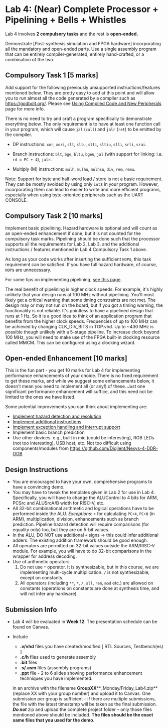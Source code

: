 # Lab 4: (Near) Complete Processor + Pipelining + Bells + Whistles

Lab 4 involves **2 compulsory tasks** and the rest is **open-ended.**

Demonstrate \[Post-synthesis simulation and FPGA hardware\] incorporating all the mandatory and open-ended parts. Use a single assembly program that can be entirely compiler-generated, entirely hand-crafted, or a combination of the two.

## Compulsory Task 1 \[5 marks\]

Add support for the following previously unsupported instructions/features mentioned below. They are pretty easy to add at this point and will allow you to run almost all the code generated by a compiler such as https://godbolt.org/. Please see [Using Compiled Code and New Peripherals](Using_Compiled_Code.md) page for more info.

There is no need to try and craft a program specifically to demonstrate everything below. The only requirement is to have at least one function call in your program, which will cause `jal` (`call`) and `jalr` (`ret`) to be emitted by the compiler.

* DP instructions: `xor`, `xori`, `slt`, `sltu`, `slti`, `sltiu`, `slli`, `srli`, `srai`. 

* Branch instructions: `blt`, `bge`, `bltu`, `bgeu`, `jal` (with support for linking: i.e. `rd = PC + 4`), `jalr`.
  
* Multiply (M) instructions: `mulh`, `mulhu`, `mulhsu`, `div`, `rem`, `remu`.

Note: Support for byte and half-word load / store is not a basic requirement. They can be mostly avoided by using only `int`s in your program. However, incorporating them can lead to easier to write and more efficient programs, especially when using byte-oriented peripherals such as the UART CONSOLE.

## Compulsory Task 2 \[10 marks\]

Implement basic pipelining. Hazard hardware is optional and will count as an open-ended enhancement if done, but it is not counted for the compulsory task marks. Pipelining should be done such that the processor supports all the requirements for Lab 2, Lab 3, and the additional instructions / features mentioned in Lab 4 Compulsory Task 1 above.

As long as your code works after inserting the sufficient `NOP`s, this task requirement can be satisfied. If you have full hazard hardware, of course, `NOP`s are unnecessary. 

For some tips on implementing pipelining, [see this page](pipeline.md).

The real benefit of pipelining is higher clock speeds. For example, it's highly unlikely that your design runs at 100 MHz without pipelining. You'll most likely get a critical warning that some timing constraints are not met. The design may or may not run on the board, but if you got a timing warning, the functionality is not reliable. It's pointless to have a pipelined design that runs at 1 Hz. So it is a good idea to think of an application program that benefits from the higher clock speeds. 
Frequencies of up to 100 MHz can be achieved by changing CLK_DIV_BITS in TOP.vhd. 
Up to ~430 MHz is possible though unlikely with a 5-stage pipeline. To increase clock beyond 100 MHz, you will need to make use of the FPGA built-in clocking resource called MMCM. This can be configured using a clocking wizard.

## Open-ended Enhancement \[10 marks\]

This is the fun part - you get 10 marks for Lab 4 for implementing performance enhancements of your choice. There is no fixed requirement to get these marks, and while we suggest some enhancements below, it doesn't mean you need to implement all (or any!) of these. Just one significant performance enhancement will suffice, and this need not be limited to the ones we have listed. 

Some potential improvements you can think about implementing are:

* [Implement hazard detection and resolution](hazard.md)
* [Implement additional instructions](additional_instructions.md)
* [Implement exception handling and interrupt support](interrupts.md)
* Implement basic branch prediction
* Use other devices. e.g., built in mic (could be interesting), RGB LEDs (not too interesting), USB host, etc. Not too difficult using components/modules from https://github.com/Digilent/Nexys-4-DDR-OOB


## Design Instructions

*   You are encouraged to have your own, comprehensive programs to have a convincing demo.
*   You may have to tweak the templates given in Lab 2 for use in Lab 4. Specifically, you will have to change the ALUControl to 4 bits for ARM, PCSrc and ALUSrcA/B width for RISC-V, etc.
*   All 32-bit combinational arithmetic and logical operations have to be performed inside the ALU. *Exceptions*: `+` for calculating `PC+4`, `PC+8` (in ARM), multiplication, division, enhancements such as branch prediction. Pipeline hazard detection will require comparisons (for equality only) too, but they are on 5-bit values.
*   In the ALU, DO NOT use additional `+` signs -> this could infer additional adders. The existing addition framework should be good enough.
*   All operators are permitted on 32-bit values outside the ARM/RISC-V module. For example, you will have to do 32-bit comparisons in the wrapper for address decoding.
*   Use of arithmetic operators  
    1.  Do not use `*` operator. It is synthesizable, but in this course, we are implementing multi-cycle multiplication. `/` is not synthesizable, except on constants.
    2.  All operators (including `**`, `*`, `/`, `sll`, `rem`, `mod` etc.) are allowed on constants (operations on constants are done at synthesis time, and will not infer any hardware).

## Submission Info

*   Lab 4 will be evaluated in **Week 12**. The presentation schedule can be found on Canvas. 
*   Include
    
    *   **.v/vhd** files you have created/modified \[ RTL Sources, Testbench(es) \]
    *   **.c/h** files used to generate assembly
    *   **.bit** files 
    *   **.s/.asm** files (assembly programs)
    *   **.ppt** file - 2 to 6 slides showing performance enhancement techniques you have implemented.
    
    in an archive with the filename **GroupXX****\_Monday/Friday\_Lab4.zip** (replace XX with your group number) and upload it to Canvas. One submission per group is sufficient – if there are multiple submissions, the file with the latest timestamp will be taken as the final submission. **_Do not_** zip and upload the complete project folder – only those files mentioned above should be included. **The files should be the exact same files that you used for the demo.**
